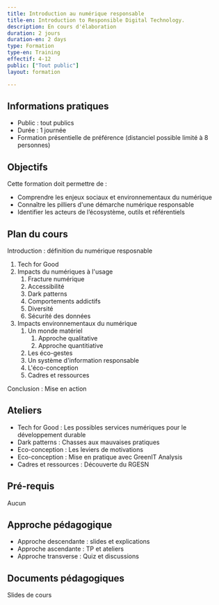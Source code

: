 ```yaml
---
title: Introduction au numérique responsable
title-en: Introduction to Responsible Digital Technology.
description: En cours d'élaboration
duration: 2 jours
duration-en: 2 days
type: Formation
type-en: Training
effectif: 4-12
public: ["Tout public"]
layout: formation

---
```


## Informations pratiques

- Public : tout publics
- Durée : 1 journée
- Formation présentielle de préférence (distanciel possible limité à 8 personnes)

## Objectifs

Cette formation doit permettre de :
- Comprendre les enjeux sociaux et environnementaux du numérique
- Connaître les pilliers d'une démarche numérique responsable
- Identifier les acteurs de l’écosystème, outils et référentiels

## Plan du cours

Introduction : définition du numérique resposnable

1. Tech for Good
2. Impacts du numériques à l'usage
    1. Fracture numérique
    2. Accessibilité
    3. Dark patterns
    4. Comportements addictifs
    5. Diversité
    6. Sécurité des données
3. Impacts environnementaux du numérique
    1. Un monde matériel
        1. Approche qualitative
        2. Approche quantitiative
    2. Les éco-gestes
    3. Un système d'information responsable
    4. L'éco-conception
    5. Cadres et ressources

Conclusion : Mise en action

## Ateliers

- Tech for Good : Les possibles services numériques pour le développement durable
- Dark patterns : Chasses aux mauvaises pratiques
- Eco-conception : Les leviers de motivations
- Eco-conception : Mise en pratique avec GreenIT Analysis
- Cadres et ressources : Découverte du RGESN

## Pré-requis

Aucun

## Approche pédagogique

- Approche descendante  : slides et explications
- Approche ascendante : TP et ateliers
- Approche transverse : Quiz et discussions

## Documents pédagogiques

Slides de cours